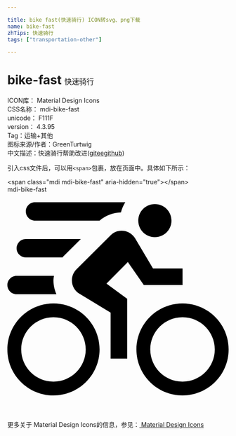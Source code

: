 ```yaml
---

title: bike fast(快速骑行) ICON转svg、png下载
name: bike-fast
zhTips: 快速骑行
tags: ["transportation-other"]

---
```


# bike-fast  <small style="font-size: 60%;font-weight: 100">快速骑行</small>


<div class="detail-page">
<p>
<span>
ICON库：
<span class="badge-secondary badge">Material Design Icons</span> 
</span>
<br/>
<span>
CSS名称：
<span class="badge-secondary badge">mdi-bike-fast</span> 
</span>
<br/>
<span>
unicode：
<span class="badge-secondary badge">F111F</span> 
<copy-btn content='F111F' btn-title=""></copy-btn>
<copy-btn :content='String.fromCodePoint(parseInt("F111F", 16))' btn-title="复制U"></copy-btn>
</span>
<br/>
<span>
version：
<span class="badge-secondary badge">4.3.95</span> 
</span><br/><span>Tag：<span class="badge-light badge"><router-link to="/tags/transportation-other.html">运输+其他</router-link></span></span>
<br/>
<span>图标来源/作者：<span class="badge-light badge">GreenTurtwig</span></span> 
<br/>
<span class="zh-detail">中文描述：<span class="badge-primary badge">快速骑行</span><span class="help-link"><span>帮助改进</span>(<a href="https://gitee.com/liuwave/icon-helper/edit/master/json/material/bike-fast.json" target="_blank" rel="noopener noreferrer">gitee</a><a href="https://github.com/liuwave/icon-helper/edit/master/json/material/bike-fast.json" target="_blank" rel="noopener noreferrer">github</a></span>)</span><br/>
</p>
</div>
<div class="alert alert-dark">
  <i class="mdi mdi-bike-fast mdi-48px"></i>
  <i class="mdi mdi-bike-fast mdi-36px"></i>
  <i class="mdi mdi-bike-fast mdi-24px"></i>
  <i class="mdi mdi-bike-fast mdi-18px"></i>
</div>
<div>
  <p>引入css文件后，可以用<code>&lt;span&gt;</code>包裹，放在页面中。具体如下所示：    
  </p>
  <div class="alert alert-primary" style="font-size: 14px">
    &lt;span class="mdi mdi-bike-fast" aria-hidden="true"&gt;&lt;/span&gt;
    <copy-btn content='<span class="mdi mdi-bike-fast" aria-hidden="true"></span>'></copy-btn>
  </div>
  <div class="alert alert-secondary">
    <i class="mdi mdi-bike-fast"
    style="font-size: 24px"
    aria-hidden="true"></i> mdi-bike-fast
    <copy-btn content="mdi-bike-fast" btn-title="复制图标名称"></copy-btn>
  </div>
</div>
<div id="svg" class="svg-wrap">
<svg xmlns="http://www.w3.org/2000/svg" viewBox="0 0 24 24"><path d="M16 1.2C15 1.2 14.2 2 14.2 3S15 4.8 16 4.8 17.8 4 17.8 3 17 1.2 16 1.2M12.4 4.1C11.93 4.1 11.5 4.29 11.2 4.6L7.5 8.29C7.19 8.6 7 9 7 9.5C7 10.13 7.33 10.66 7.85 10.97L11.2 13V18H13V11.5L10.75 9.85L13.07 7.5L14.8 10H19V8.2H15.8L13.86 4.93C13.57 4.43 13 4.1 12.4 4.1M10 3H3C2.45 3 2 2.55 2 2S2.45 1 3 1H12.79C12.58 1.34 12.41 1.71 12.32 2.11C11.46 2.13 10.65 2.45 10 3M5 12C2.24 12 0 14.24 0 17S2.24 22 5 22 10 19.76 10 17 7.76 12 5 12M5 20.5C3.07 20.5 1.5 18.93 1.5 17S3.07 13.5 5 13.5 8.5 15.07 8.5 17 6.93 20.5 5 20.5M19 12C16.24 12 14 14.24 14 17S16.24 22 19 22 24 19.76 24 17 21.76 12 19 12M19 20.5C17.07 20.5 15.5 18.93 15.5 17S17.07 13.5 19 13.5 22.5 15.07 22.5 17 20.93 20.5 19 20.5M5.32 11H1C.448 11 0 10.55 0 10S.448 9 1 9H5.05C5.03 9.16 5 9.33 5 9.5C5 10.03 5.12 10.54 5.32 11M6 7H2C1.45 7 1 6.55 1 6S1.45 5 2 5H7.97L6.09 6.87C6.05 6.91 6 6.96 6 7Z" /></svg>
</div>
<detail full-name='mdi-bike-fast'></detail>
    
<div><p>更多关于 Material Design Icons的信息，参见：<a target="_blank" href="https://iconhelper.cn/material.html"> Material Design Icons</a>
</p></div>
